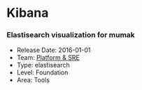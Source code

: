 # Kibana
### Elastisearch visualization for mumak
* Release Date: 2016-01-01
* Team: [Platform & SRE](./../teams/platform.md)
* Type: elastisearch
* Level: Foundation
* Area: Tools
